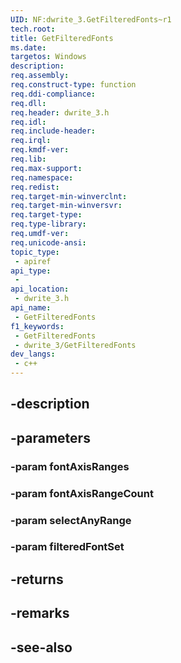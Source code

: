 ```yaml
---
UID: NF:dwrite_3.GetFilteredFonts~r1
tech.root: 
title: GetFilteredFonts
ms.date: 
targetos: Windows
description: 
req.assembly: 
req.construct-type: function
req.ddi-compliance: 
req.dll: 
req.header: dwrite_3.h
req.idl: 
req.include-header: 
req.irql: 
req.kmdf-ver: 
req.lib: 
req.max-support: 
req.namespace: 
req.redist: 
req.target-min-winverclnt: 
req.target-min-winversvr: 
req.target-type: 
req.type-library: 
req.umdf-ver: 
req.unicode-ansi: 
topic_type:
 - apiref
api_type:
 - 
api_location:
 - dwrite_3.h
api_name:
 - GetFilteredFonts
f1_keywords:
 - GetFilteredFonts
 - dwrite_3/GetFilteredFonts
dev_langs:
 - c++
---
```


## -description

## -parameters

### -param fontAxisRanges

### -param fontAxisRangeCount

### -param selectAnyRange

### -param filteredFontSet

## -returns

## -remarks

## -see-also


